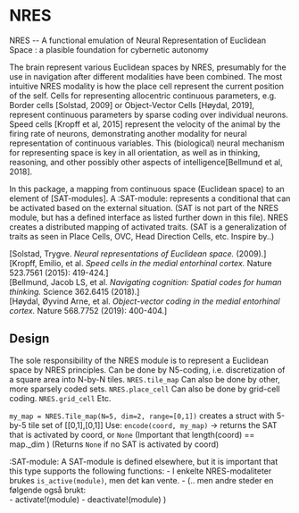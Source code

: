 # NRES
NRES -- A functional emulation of Neural Representation of Euclidean Space : 
a plasible foundation for cybernetic autonomy

The brain represent various Euclidean spaces by NRES, presumably for the use in navigation after different modalities have been combined.
The most intuitive NRES modality is how the place cell represent the current position of the self.
Cells for representing allocentric continuous parameters, e.g. Border cells [Solstad, 2009] or Object-Vector Cells [Høydal, 2019], represent continuous parameters by sparse coding over individual neurons.
Speed cells [Kropff et al, 2015] represent the velocity of the animal by the firing rate of neurons, demonstrating another modality for neural representation of continuous variables.
This (biological) neural mechanism for representing space is key in all orientation, as well as in thinking, reasoning, and other possibly other aspects of intelligence[Bellmund et al, 2018]. 

In this package, a mapping from continuous space (Euclidean space) to an element of [SAT-modules].
A :SAT-module: represents a conditional that can be activated based on the external situation.
(SAT is not part of the NRES module, but has a defined interface as listed further down in this file).
NRES creates a distributed mapping of activated traits.
(SAT is a generalization of traits as seen in Place Cells, OVC, Head Direction Cells, etc. Inspire by..)


[Solstad, Trygve. *Neural representations of Euclidean space.* (2009).]  
[Kropff, Emilio, et al. *Speed cells in the medial entorhinal cortex.* Nature 523.7561 (2015): 419-424.]  
[Bellmund, Jacob LS, et al. *Navigating cognition: Spatial codes for human thinking.* Science 362.6415 (2018).]  
[Høydal, Øyvind Arne, et al. *Object-vector coding in the medial entorhinal cortex.* Nature 568.7752 (2019): 400-404.]  

## Design
The sole responsibility of the NRES module is to represent a Euclidean space by NRES principles.
Can be done by N5-coding, i.e. discretization of a square area into N-by-N tiles. `NRES.tile_map`
Can also be done by other, more sparsely coded sets. `NRES.place_cell`
Can also be done by grid-cell coding.               `NRES.grid_cell`
Etc.

`my_map = NRES.Tile_map(N=5, dim=2, range=[0,1])` creates a struct with 5-by-5 tile set of [[0,1],[0,1]]
Use: `encode(coord, my_map)`   ->      returns the SAT that is activated by coord, or `None`
     (Important that length(coord) == map._dim )
     (Returns `None` if no SAT is activated by coord)
     

:SAT-module: A SAT-module is defined elsewhere, but it is important that this type supports the following functions:
    - I enkelte NRES-modaliteter brukes `is_active(module)`, men det kan vente.
    - (.. men andre steder en følgende også brukt:  
        - activate!(module)
        - deactivate!(module)
      )


